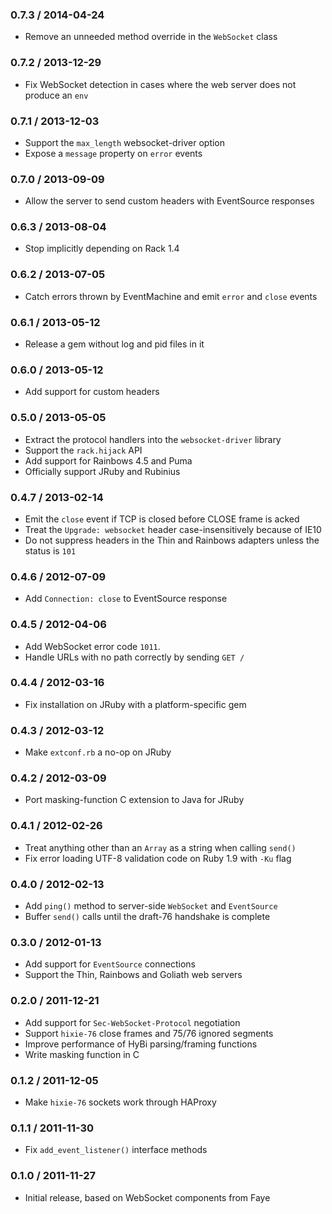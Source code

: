 ### 0.7.3 / 2014-04-24

* Remove an unneeded method override in the `WebSocket` class

### 0.7.2 / 2013-12-29

* Fix WebSocket detection in cases where the web server does not produce an `env`


### 0.7.1 / 2013-12-03

* Support the `max_length` websocket-driver option
* Expose a `message` property on `error` events


### 0.7.0 / 2013-09-09

* Allow the server to send custom headers with EventSource responses


### 0.6.3 / 2013-08-04

* Stop implicitly depending on Rack 1.4


### 0.6.2 / 2013-07-05

* Catch errors thrown by EventMachine and emit `error` and `close` events


### 0.6.1 / 2013-05-12

* Release a gem without log and pid files in it


### 0.6.0 / 2013-05-12

* Add support for custom headers


### 0.5.0 / 2013-05-05

* Extract the protocol handlers into the `websocket-driver` library
* Support the `rack.hijack` API
* Add support for Rainbows 4.5 and Puma
* Officially support JRuby and Rubinius


### 0.4.7 / 2013-02-14

* Emit the `close` event if TCP is closed before CLOSE frame is acked
* Treat the `Upgrade: websocket` header case-insensitively because of IE10
* Do not suppress headers in the Thin and Rainbows adapters unless the status is `101`


### 0.4.6 / 2012-07-09

* Add `Connection: close` to EventSource response


### 0.4.5 / 2012-04-06

* Add WebSocket error code `1011`.
* Handle URLs with no path correctly by sending `GET /`


### 0.4.4 / 2012-03-16

* Fix installation on JRuby with a platform-specific gem


### 0.4.3 / 2012-03-12

* Make `extconf.rb` a no-op on JRuby


### 0.4.2 / 2012-03-09

* Port masking-function C extension to Java for JRuby


### 0.4.1 / 2012-02-26

* Treat anything other than an `Array` as a string when calling `send()`
* Fix error loading UTF-8 validation code on Ruby 1.9 with `-Ku` flag


### 0.4.0 / 2012-02-13

* Add `ping()` method to server-side `WebSocket` and `EventSource`
* Buffer `send()` calls until the draft-76 handshake is complete


### 0.3.0 / 2012-01-13

* Add support for `EventSource` connections
* Support the Thin, Rainbows and Goliath web servers


### 0.2.0 / 2011-12-21

* Add support for `Sec-WebSocket-Protocol` negotiation
* Support `hixie-76` close frames and 75/76 ignored segments
* Improve performance of HyBi parsing/framing functions
* Write masking function in C


### 0.1.2 / 2011-12-05

* Make `hixie-76` sockets work through HAProxy


### 0.1.1 / 2011-11-30

* Fix `add_event_listener()` interface methods


### 0.1.0 / 2011-11-27

* Initial release, based on WebSocket components from Faye

